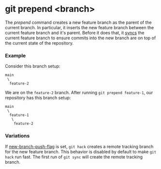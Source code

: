 # git prepend &lt;branch&gt;

The _prepend_ command creates a new feature branch as the parent of the current
branch. In particular, it inserts the new feature branch between the current
feature branch and it's parent. Before it does that, it [syncs](sync.md) the
current feature branch to ensure commits into the new branch are on top of the
current state of the repository.

### Example

Consider this branch setup:

```
main
 \
  feature-2
```

We are on the `feature-2` branch. After running `git prepend feature-1`, our
repository has this branch setup:

```
main
 \
  feature-1
   \
    feature-2
```

### Variations

If [new-branch-push-flag](new-branch-push-flag.md) is set, `git hack` creates a
remote tracking branch for the new feature branch. This behavior is disabled by
default to make `git hack` run fast. The first run of `git sync` will create the
remote tracking branch.

```
```
